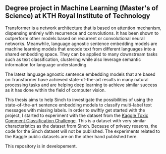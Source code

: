 ## Degree project in Machine Learning (Master's of Science) at KTH Royal Institute of Technology 

Transformer is a network architecture that is based on attention mechanism,
dispensing entirely with recurrence and convolutions. It has been shown to outperform
other models based on recurrent or convolutional neural networks. Meanwhile, language agnostic 
sentence embedding models are machine learning models that encode text from different languages into 
a shared embedding space. They can be applied to many downstream tasks  such  as  text  classification, 
clustering while also leverage semantic information for language understanding. 

The latest language agnostic sentence embedding models that are based on Transformer have achieved 
state-of-the-art results in many natural processing tasks and are helping deep learning to 
achieve similar success as it has done within the field of computer vision.

This thesis aims to help Sinch to investigate the possibilities of using the state-of-the-art sentence
embedding models to classify multi-label text messages with missing labels. In order to swiftly get started
with the project, I started to experiment with the dataset from the [Kaggle
Toxic Comment Classification Challenge](https://www.kaggle.com/c/jigsaw-toxic-comment-classification-challenge).
This is a dataset with very similar characteristics as the dataset from Sinch. Because of privacy reasons,
the code for the Sinch dataset will not be published. The experiments related to the Kaggle public datasets
are on the other hand published here.

This repository is in developement. 